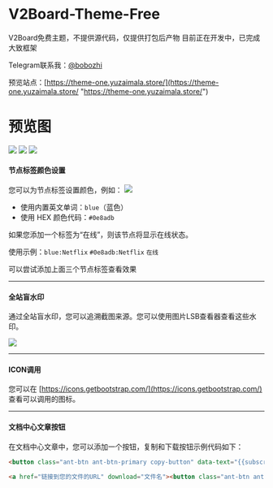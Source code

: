# V2Board-Theme-Free

V2Board免费主题，不提供源代码，仅提供打包后产物
目前正在开发中，已完成大致框架

Telegram联系我：[@bobozhi](https://t.me/bobozhi "@bobozhi")

预览站点：[https://theme-one.yuzaimala.store/](https://theme-one.yuzaimala.store/ "https://theme-one.yuzaimala.store/")

# 预览图

![](https://cdn-fusion.imgimg.cc/i/2023/YG7QZscNpAgObjMt.png)
![](https://cdn-fusion.imgimg.cc/i/2023/kYruHsyUtLHjmZun.png)
![](https://cdn-fusion.imgimg.cc/i/2023/73PBXhfXxaLcCTqZ.png)

#### 节点标签颜色设置

您可以为节点标签设置颜色，例如：
![](https://cdn-fusion.imgimg.cc/i/2023/WomYGWGxiVjbedfR.png)

- 使用内置英文单词：`blue`（蓝色）
- 使用 HEX 颜色代码：`#0e8adb`

如果您添加一个标签为“在线”，则该节点将显示在线状态。

使用示例：`blue:Netflix`   `#0e8adb:Netflix`  `在线`

可以尝试添加上面三个节点标签查看效果

---

#### 全站盲水印

通过全站盲水印，您可以追溯截图来源。您可以使用图片LSB查看器查看这些水印。

![](https://cdn-fusion.imgimg.cc/i/2023/LCkFvsPgg0TAS8L9.png)

---

#### ICON调用

您可以在 [https://icons.getbootstrap.com/](https://icons.getbootstrap.com/) 查看可以调用的图标。

---

#### 文档中心文章按钮

在文档中心文章中，您可以添加一个按钮，复制和下载按钮示例代码如下：

```html
<button class="ant-btn ant-btn-primary copy-button" data-text="{{subscribeUrl}}"><i class="bi bi-clipboard-minus"></i> 点击复制订阅地址</button>

<a href="链接到您的文件的URL" download="文件名"><button class="ant-btn ant-btn-primary"><i class="bi bi-download"></i>点击下载</button></a>
```


